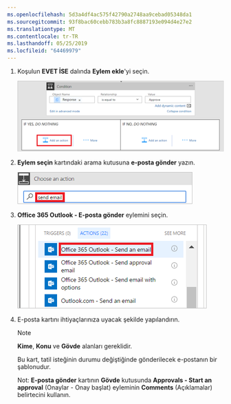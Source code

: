 ```yaml
---
ms.openlocfilehash: 5d3a4df4ac575f42790a2748aa9cebad05348da1
ms.sourcegitcommit: 93f8bac60cebb783b3a8fc8887193e094d4e27e2
ms.translationtype: MT
ms.contentlocale: tr-TR
ms.lasthandoff: 05/25/2019
ms.locfileid: "64469979"
---
```

1. Koşulun **EVET İSE** dalında **Eylem ekle**'yi seçin.
   
    ![Yeni adım ekleyin](media/modern-approvals/add-action-after-condition.png)
2. **Eylem seçin** kartındaki arama kutusuna **e-posta gönder** yazın.
   
    ![E-posta eylemlerini arayın](media/modern-approvals/search-send-email-yes.png)
3. **Office 365 Outlook - E-posta gönder** eylemini seçin.
   
    ![E-posta gönder eylemini seçin](media/modern-approvals/select-send-email-yes.png)
4. E-posta kartını ihtiyaçlarınıza uyacak şekilde yapılandırın.
   
     >[!NOTE]
     > **Kime**, **Konu** ve **Gövde** alanları gereklidir.
     >
     >
   
     Bu kart, tatil isteğinin durumu değiştiğinde gönderilecek e-postanın bir şablonudur.
   
     Not: **E-posta gönder** kartının **Gövde** kutusunda **Approvals - Start an approval** (Onaylar - Onay başlat) eyleminin **Comments** (Açıklamalar) belirtecini kullanın.

